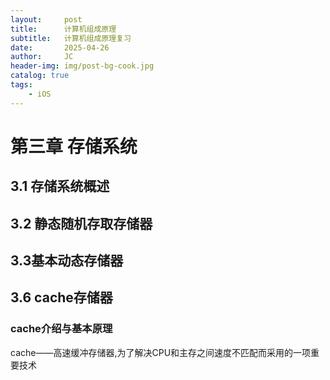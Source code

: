 ```yaml
---
layout:     post
title:      计算机组成原理
subtitle:   计算机组成原理复习
date:       2025-04-26
author:     JC
header-img: img/post-bg-cook.jpg
catalog: true
tags:
    - iOS
---
```




# 第三章 存储系统
## 3.1 存储系统概述
## 3.2 静态随机存取存储器
## 3.3基本动态存储器
## 3.6 cache存储器
### cache介绍与基本原理
cache——高速缓冲存储器,为了解决CPU和主存之间速度不匹配而采用的一项重要技术
